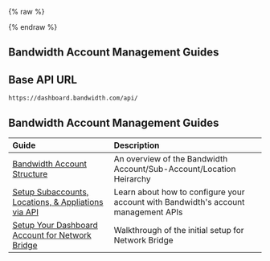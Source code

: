 {% raw %}
<section class="accountManagementGuides">
{% endraw %}

# Bandwidth Account Management Guides

## Base API URL
`https://dashboard.bandwidth.com/api/`

## Bandwidth Account Management Guides

| Guide                                                                                  | Description                                                                        |
|:---------------------------------------------------------------------------------------|:-----------------------------------------------------------------------------------|
| [Bandwidth Account Structure](bandwidthAccountStructure.md)                            | An overview of the Bandwidth Account/Sub-Account/Location Heirarchy                |
| [Setup Subaccounts, Locations, & Appliations via API](programmaticApplicationSetup.md) | Learn about how to configure your account with Bandwidth's account management APIs |
| [Setup Your Dashboard Account for Network Bridge](setupNetworkBridge.md)               | Walkthrough of the initial setup for Network Bridge                                |
